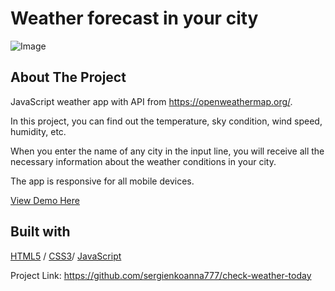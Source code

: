 # Weather forecast in your city

<img src="./.jpg" alt="Image" width="auto">

<!-- ABOUT THE PROJECT -->
## About The Project

JavaScript weather app with API from https://openweathermap.org/.

In this project, you can find out the temperature, sky condition, wind speed, humidity, etc. 

When you enter the name of any city in the input line, you will receive all the necessary information about the weather conditions in your city.

The app is responsive for all mobile devices.

  <p>
    <a href="https://check-weather-today.glitch.me/">View Demo Here</a>
  </p>



## Built with 

[HTML5](https://www.w3schools.com/html/) / [CSS3](https://www.w3schools.com/css/)/ [JavaScript](https://www.w3schools.com/js/)


Project Link: https://github.com/sergienkoanna777/check-weather-today
